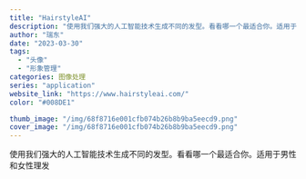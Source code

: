 ```yaml
---
title: "HairstyleAI"
description: "使用我们强大的人工智能技术生成不同的发型。看看哪一个最适合你。适用于男性和女性理发 "
author: "瑞东"
date: "2023-03-30"
tags:
  - "头像"
  - "形象管理"
categories: 图像处理
series: "application"
website_link: "https://www.hairstyleai.com/"
color: "#008DE1"

thumb_image: "/img/68f8716e001cfb074b26b8b9ba5eecd9.png"
cover_image: "/img/68f8716e001cfb074b26b8b9ba5eecd9.png"
---
```


使用我们强大的人工智能技术生成不同的发型。看看哪一个最适合你。适用于男性和女性理发 